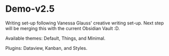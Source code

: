 # Demo-v2.5
Writing set-up following Vanessa Glauss' creative writing set-up. Next step will be merging this with the current Obsidian Vault :D.

Available themes: Default, Things, and Minimal.

Plugins: Dataview, Kanban, and Styles.
